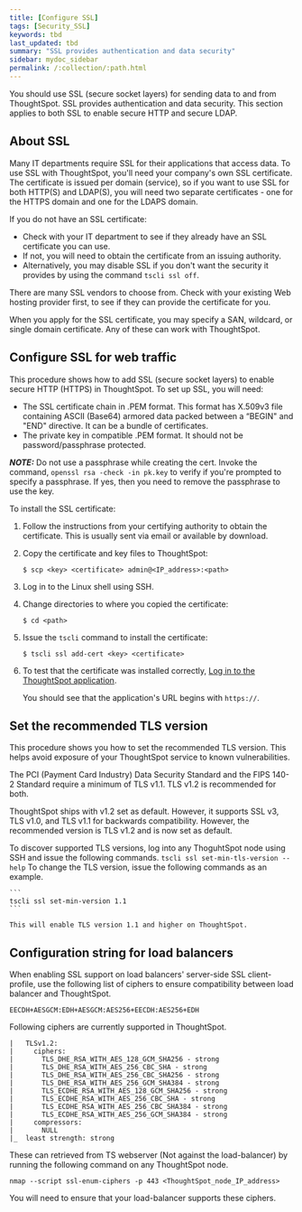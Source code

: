 ```yaml
---
title: [Configure SSL]
tags: [Security_SSL]
keywords: tbd
last_updated: tbd
summary: "SSL provides authentication and data security"
sidebar: mydoc_sidebar
permalink: /:collection/:path.html
---
```

You should use SSL (secure socket layers) for sending data to and from ThoughtSpot. SSL provides authentication and data security. This section applies to both SSL to enable secure HTTP and secure LDAP.

## About SSL
Many IT departments require SSL for their applications that access data. To use SSL with ThoughtSpot, you'll need your company's own SSL certificate. The certificate is issued per domain (service), so if you want to use SSL for both HTTP(S) and LDAP(S), you will need two separate certificates - one for the HTTPS domain and one for the LDAPS domain.

If you do not have an SSL certificate:

-   Check with your IT department to see if they already have an SSL certificate you can use.
-   If not, you will need to obtain the certificate from an issuing authority.
-   Alternatively, you may disable SSL if you don't want the security it provides by using the command `tscli ssl off`.

There are many SSL vendors to choose from. Check with your existing Web hosting provider first, to see if they can provide the certificate for you.

When you apply for the SSL certificate, you may specify a SAN, wildcard, or single domain certificate. Any of these can work with ThoughtSpot.

## Configure SSL for web traffic

This procedure shows how to add SSL (secure socket layers) to enable secure HTTP (HTTPS) in ThoughtSpot. To set up SSL, you will need:

-   The SSL certificate chain in .PEM format. This format has X.509v3 file containing ASCII (Base64) armored data packed between a “BEGIN" and "END" directive. It can be a bundle of certificates.
-   The private key in compatible .PEM format. It should not be password/passphrase protected.

**_NOTE:_** Do not use a passphrase while creating the cert. Invoke the command, `openssl rsa -check -in pk.key` to verify if you're prompted to specify a passphrase. If yes, then you need to remove the passphrase to use the key.

To install the SSL certificate:

1. Follow the instructions from your certifying authority to obtain the certificate. This is usually sent via email or available by download.
2. Copy the certificate and key files to ThoughtSpot:

      ```
      $ scp <key> <certificate> admin@<IP_address>:<path>
      ```

3. Log in to the Linux shell using SSH.
4. Change directories to where you copied the certificate:

    ```
    $ cd <path>
    ```

5. Issue the `tscli` command to install the certificate:

    ```
    $ tscli ssl add-cert <key> <certificate>
    ```

6. To test that the certificate was installed correctly, [Log in to the ThoughtSpot application](logins.html#log-in-to-the-thoughtspot-application).

     You should see that the application's URL begins with `https://`.

## Set the recommended TLS version

This procedure shows you how to set the recommended TLS version. This helps avoid exposure of your ThoughtSpot service to known vulnerabilities.

The PCI (Payment Card Industry) Data Security Standard and the FIPS 140-2 Standard require a minimum of TLS v1.1. TLS v1.2 is recommended for both. 

ThoughtSpot ships with v1.2 set as default. However, it supports SSL v3, TLS v1.0, and TLS v1.1 for backwards compatibility. However, the recommended version is TLS v1.2 and is now set as default. 

To discover supported TLS versions, log into any ThoguhtSpot node using SSH and issue the following commands.
    ```
    tscli ssl set-min-tls-version --help
    ```
To change the TLS version, issue the following commands as an example.

    ```
    tscli ssl set-min-version 1.1
    ```
    
    This will enable TLS version 1.1 and higher on ThoughtSpot.

## Configuration string for load balancers
When enabling SSL support on load balancers' server-side SSL client-profile, use the following list of ciphers to ensure compatibility between load balancer and ThoughtSpot.
```
EECDH+AESGCM:EDH+AESGCM:AES256+EECDH:AES256+EDH
```

Following ciphers are currently supported in ThoughtSpot.

```
|   TLSv1.2:
|     ciphers:
|       TLS_DHE_RSA_WITH_AES_128_GCM_SHA256 - strong
|       TLS_DHE_RSA_WITH_AES_256_CBC_SHA - strong
|       TLS_DHE_RSA_WITH_AES_256_CBC_SHA256 - strong
|       TLS_DHE_RSA_WITH_AES_256_GCM_SHA384 - strong
|       TLS_ECDHE_RSA_WITH_AES_128_GCM_SHA256 - strong
|       TLS_ECDHE_RSA_WITH_AES_256_CBC_SHA - strong
|       TLS_ECDHE_RSA_WITH_AES_256_CBC_SHA384 - strong
|       TLS_ECDHE_RSA_WITH_AES_256_GCM_SHA384 - strong
|     compressors:
|       NULL
|_  least strength: strong
```

These can retrieved from TS webserver (Not against the load-balancer) by running the following command on any ThoughtSpot node.

```
nmap --script ssl-enum-ciphers -p 443 <ThoughtSpot_node_IP_address>
```

You will need to ensure that your load-balancer supports these ciphers.
